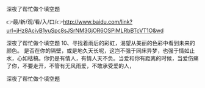 深夜了帮忙做个填空题

👉最/新/观/看/入/口/👉http://www.baidu.com/link?url=jHz8AcivB1yuSpc8sJSrNM3GjOR6OSPiMLRbBTcVT1O&wd

深夜了帮忙做个填空题	10、寻找着雨后的彩虹，渴望从美丽的色彩中看到未来的颜色。
是否在你的隔壁，或是地久天长呢，这岂不强于同床异梦，也强于情如止水，心如枯槁。你仍是有情人，有情人天不负。当爱和你有距离的时候，当爱伤痛了你，不要走开，不管有无风雨爱，不敢承受爱的人，


深夜了帮忙做个填空题
